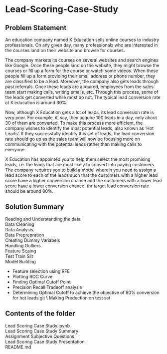 # Lead-Scoring-Case-Study
## Problem Statement
An education company named X Education sells online courses to industry professionals. On any given day, many professionals who are interested in the courses land on their website and browse for courses. 

 

The company markets its courses on several websites and search engines like Google. Once these people land on the website, they might browse the courses or fill up a form for the course or watch some videos. When these people fill up a form providing their email address or phone number, they are classified to be a lead. Moreover, the company also gets leads through past referrals. Once these leads are acquired, employees from the sales team start making calls, writing emails, etc. Through this process, some of the leads get converted while most do not. The typical lead conversion rate at X education is around 30%. 

 

Now, although X Education gets a lot of leads, its lead conversion rate is very poor. For example, if, say, they acquire 100 leads in a day, only about 30 of them are converted. To make this process more efficient, the company wishes to identify the most potential leads, also known as ‘Hot Leads’. If they successfully identify this set of leads, the lead conversion rate should go up as the sales team will now be focusing more on communicating with the potential leads rather than making calls to everyone. 

X Education has appointed you to help them select the most promising leads, i.e. the leads that are most likely to convert into paying customers. The company requires you to build a model wherein you need to assign a lead score to each of the leads such that the customers with a higher lead score have a higher conversion chance and the customers with a lower lead score have a lower conversion chance. thr target lead conversion rate should be around 80%.

## Solution Summary
 Reading and Understanding the data \
 Data Cleaning \
 Data Analysis\
 Data Preprepration\
    Creating Dummy Variabels\
    Handling Outliers\
    Feature Scaing\
 Test Train Slit\
 Model Building
   * Feature selection using RFE
   * Plotting ROC Curve
   * Finding Optimal Cutoff Point
   * Precision Recall Tradeoff analysis
   * Determining Optimal Cutoff to achieve the objective of 80% conversion for hot leads git \ 
 Making Predection on test set

 ## Contents of the folder
 Lead Scoring Case Study.ipynb\
 Lead Scoring Case Study Summary\
 Assignment Subjective Questions\
 Lead Scoring Case Study Presentation\
 README.md
